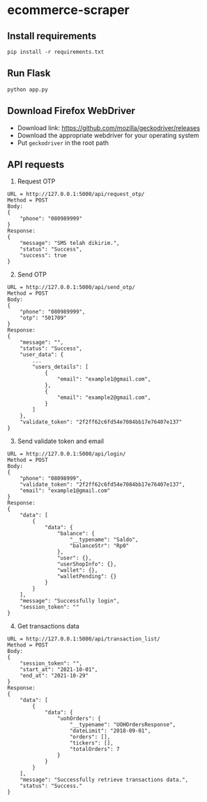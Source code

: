 # ecommerce-scraper

## Install requirements
```
pip install -r requirements.txt
```

## Run Flask
```
python app.py
```

## Download Firefox WebDriver
- Download link: https://github.com/mozilla/geckodriver/releases
- Download the appropriate webdriver for your operating system
- Put `geckodriver` in the root path

## API requests
1. Request OTP
```
URL = http://127.0.0.1:5000/api/request_otp/
Method = POST
Body:
{
    "phone": "080989999"
}
Response:
{
    "message": "SMS telah dikirim.",
    "status": "Success",
    "success": true
}
```
2. Send OTP
```
URL = http://127.0.0.1:5000/api/send_otp/
Method = POST
Body:
{
    "phone": "080989999",
    "otp": "501709"
}
Response:
{
    "message": "",
    "status": "Success",
    "user_data": {
        ...
        "users_details": [
            {
                "email": "example1@gmail.com",
            },
            {
                "email": "example2@gmail.com",
            }
        ]
    },
    "validate_token": "2f2ff62c6fd54e7084bb17e76407e137"
}
```
3. Send validate token and email
```
URL = http://127.0.0.1:5000/api/login/
Method = POST
Body:
{
    "phone": "08098999",
    "validate_token": "2f2ff62c6fd54e7084bb17e76407e137",
    "email": "example1@gmail.com"
}
Response:
{
    "data": [
        {
            "data": {
                "balance": {
                    "__typename": "Saldo",
                    "balanceStr": "Rp0"
                },
                "user": {},
                "userShopInfo": {},
                "wallet": {},
                "walletPending": {}
            }
        }
    ],
    "message": "Successfully login",
    "session_token": ""
}
```
4. Get transactions data
```
URL = http://127.0.0.1:5000/api/transaction_list/
Method = POST
Body:
{
    "session_token": "",
    "start_at": "2021-10-01",
    "end_at": "2021-10-29"
}
Response:
{
    "data": [
        {
            "data": {
                "uohOrders": {
                    "__typename": "UOHOrdersResponse",
                    "dateLimit": "2018-09-01",
                    "orders": [],
                    "tickers": [],
                    "totalOrders": 7
                }
            }
        }
    ],
    "message": "Successfully retrieve transactions data.",
    "status": "Success."
}
```